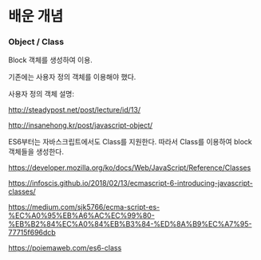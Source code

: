 # 배운 개념

### Object / Class

Block 객체를 생성하여 이용.

기존에는 사용자 정의 객체를 이용해야 했다.
  
  

사용자 정의 객체 설명: 

http://steadypost.net/post/lecture/id/13/

http://insanehong.kr/post/javascript-object/

  
  
  
ES6부터는 자바스크립트에서도 Class를 지원한다. 따라서 Class를 이용하여 block 객체들을 생성한다.

https://developer.mozilla.org/ko/docs/Web/JavaScript/Reference/Classes

https://infoscis.github.io/2018/02/13/ecmascript-6-introducing-javascript-classes/

https://medium.com/sjk5766/ecma-script-es-%EC%A0%95%EB%A6%AC%EC%99%80-%EB%B2%84%EC%A0%84%EB%B3%84-%ED%8A%B9%EC%A7%95-77715f696dcb

https://poiemaweb.com/es6-class
